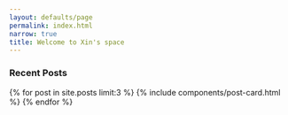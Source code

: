 ```yaml
---
layout: defaults/page
permalink: index.html
narrow: true
title: Welcome to Xin's space
---
```


<!--
## What is it?

{% include components/intro.md %}

[Here's the full feature list and some quick examples of what it can do.]({{ site.baseurl}}{% link _pages/about.md %})

## How to use it

This web site is the documentation for the theme and also provides examples of how you can use and modify it. TIt is built using Friday Theme directly from the [GitHub repo](https://github.com/sfreytag/friday-theme) and published to GitHub pages.

[The documentation]({{ site.baseurl }}{% link list/projects.md %}) covers the basics of installing and using it, and is an example of how you could write documentation about your own projects.

[The blog]({{ site.baseurl }}{% link list/posts.html %}) has a bunch of tips about how to use Friday Theme. These show how the blog works, including the tags. There's the three most-recent posts below included below.

<hr />

-->

### Recent Posts

{% for post in site.posts limit:3 %}
{% include components/post-card.html %}
{% endfor %}


